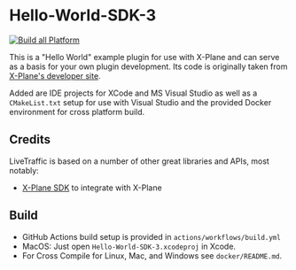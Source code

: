 # Hello-World-SDK-3

[![Build all Platform](https://github.com/TwinFan/HelloWorld-XP/actions/workflows/build.yml/badge.svg)](https://github.com/TwinFan/HelloWorld-XP/actions/workflows/build.yml)

This is a "Hello World" example plugin for use with X-Plane and can serve as a basis for your own plugin development. Its code is originally taken from [X-Plane's developer site](https://developer.x-plane.com/code-sample/hello-world-sdk-3/).

Added are IDE projects for XCode and MS Visual Studio as well as a `CMakeList.txt` setup for use with Visual Studio and the provided Docker environment for cross platform build.


## Credits
LiveTraffic is based on a number of other great libraries and APIs, most notably:
- [X-Plane SDK](https://developer.x-plane.com/sdk/plugin-sdk-documents/) to integrate with X-Plane

## Build

- GitHub Actions build setup is provided in `actions/workflows/build.yml`
- MacOS: Just open `Hello-World-SDK-3.xcodeproj` in Xcode.
- For Cross Compile for Linux, Mac, and Windows see `docker/README.md`.
